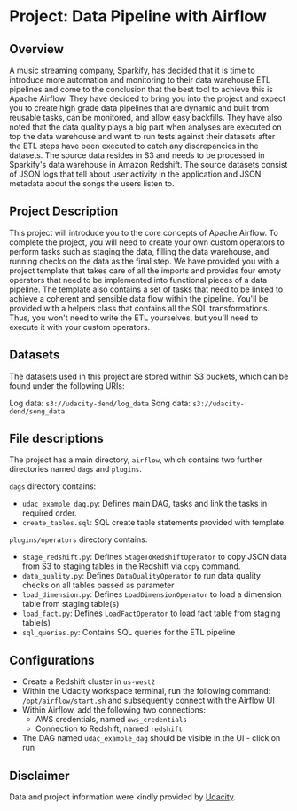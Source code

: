 # Project: Data Pipeline with Airflow

## Overview

A music streaming company, Sparkify, has decided that it is time to introduce more automation and monitoring to their data warehouse ETL pipelines and come to the conclusion that the best tool to achieve this is Apache Airflow.
They have decided to bring you into the project and expect you to create high grade data pipelines that are dynamic and built from reusable tasks, can be monitored, and allow easy backfills. They have also noted that the data quality plays a big part when analyses are executed on top the data warehouse and want to run tests against their datasets after the ETL steps have been executed to catch any discrepancies in the datasets.
The source data resides in S3 and needs to be processed in Sparkify's data warehouse in Amazon Redshift. The source datasets consist of JSON logs that tell about user activity in the application and JSON metadata about the songs the users listen to.


## Project Description

This project will introduce you to the core concepts of Apache Airflow. To complete the project, you will need to create your own custom operators to perform tasks such as staging the data, filling the data warehouse, and running checks on the data as the final step. 
We have provided you with a project template that takes care of all the imports and provides four empty operators that need to be implemented into functional pieces of a data pipeline. The template also contains a set of tasks that need to be linked to achieve a coherent and sensible data flow within the pipeline.
You'll be provided with a helpers class that contains all the SQL transformations. Thus, you won't need to write the ETL yourselves, but you'll need to execute it with your custom operators.

## Datasets
The datasets used in this project are stored within S3 buckets, which can be found under the following URIs:

Log data: `s3://udacity-dend/log_data`
Song data: `s3://udacity-dend/song_data`

## File descriptions

The project has a main directory, `airflow`, which contains two further directories named `dags` and `plugins`. 

`dags` directory contains:
- `udac_example_dag.py`: Defines main DAG, tasks and link the tasks in required order.
- `create_tables.sql`: SQL create table statements provided with template.

`plugins/operators` directory contains:
- `stage_redshift.py`: Defines `StageToRedshiftOperator` to copy JSON data from S3 to staging tables in the Redshift via `copy` command.
- `data_quality.py`: Defines `DataQualityOperator` to run data quality checks on all tables passed as parameter
- `load_dimension.py`: Defines `LoadDimensionOperator` to load a dimension table from staging table(s)
- `load_fact.py`: Defines `LoadFactOperator` to load fact table from staging table(s)
- `sql_queries.py`: Contains SQL queries for the ETL pipeline

## Configurations

- Create a Redshift cluster in `us-west2` 
- Within the Udacity workspace terminal, run the following command: `/opt/airflow/start.sh` and subsequently connect with the Airflow UI
- Within Airflow, add the following two connections:
    - AWS credentials, named `aws_credentials`
    - Connection to Redshift, named `redshift`
- The DAG named `udac_example_dag` should be visible in the UI - click on run

## Disclaimer

Data and project information were kindly provided by [Udacity](https://www.udacity.com/).